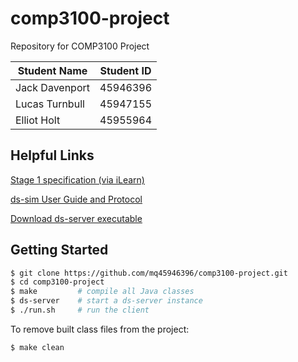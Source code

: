 # comp3100-project
Repository for COMP3100 Project

|Student Name|Student ID|
|------------|----------|
|Jack Davenport|45946396|
|Lucas Turnbull|45947155|
|Elliot Holt|45955964|

## Helpful Links
[Stage 1 specification (via iLearn)](https://ilearn.mq.edu.au/mod/resource/view.php?id=6384214)

[ds-sim User Guide and Protocol](https://github.com/distsys-MQ/ds-sim/blob/master/docs/ds-sim_user-guide.pdf)

[Download ds-server executable](https://github.com/distsys-MQ/ds-sim/blob/master/src/pre-compiled/ds-server)

## Getting Started

```sh
$ git clone https://github.com/mq45946396/comp3100-project.git
$ cd comp3100-project
$ make         # compile all Java classes
$ ds-server    # start a ds-server instance
$ ./run.sh     # run the client
```

To remove built class files from the project:
```sh
$ make clean
```